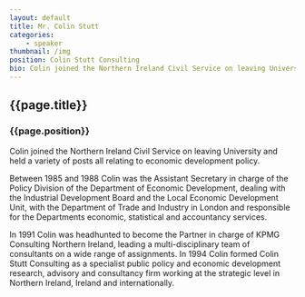 ```yaml
---
layout: default
title: Mr. Colin Stutt
categories: 
    - speaker
thumbnail: /img
position: Colin Stutt Consulting 
bio: Colin joined the Northern Ireland Civil Service on leaving University and held a variety of posts all relating to economic development policy.
---
```


## {{page.title}}
### {{page.position}}

Colin joined the Northern Ireland Civil Service on leaving University and held a variety of posts all relating to economic development policy.

Between 1985 and 1988 Colin was the Assistant Secretary in charge of the Policy Division of the Department of Economic Development, dealing with the Industrial Development Board and the Local Economic Development Unit, with the Department of Trade and Industry in London and responsible for the Departments economic, statistical and accountancy services.

In 1991 Colin was headhunted to become the Partner in charge of KPMG Consulting Northern Ireland, leading a multi-disciplinary team of consultants on a wide range of assignments. In 1994 Colin formed Colin Stutt Consulting as a specialist public policy and economic development research, advisory and consultancy firm working at the strategic level in Northern Ireland, Ireland and internationally. 